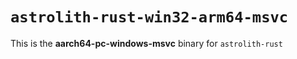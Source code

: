 # `astrolith-rust-win32-arm64-msvc`

This is the **aarch64-pc-windows-msvc** binary for `astrolith-rust`

